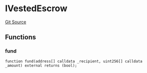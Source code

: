 # IVestedEscrow
[Git Source](https://github.com/larrythecucumber321/protocol/blob/0e60393685a4ae7994ac986273cdfa4cf9c069ed/contracts/plugins/assets/convex/vendor/ConvexInterfaces.sol)


## Functions
### fund


```solidity
function fund(address[] calldata _recipient, uint256[] calldata _amount) external returns (bool);
```

